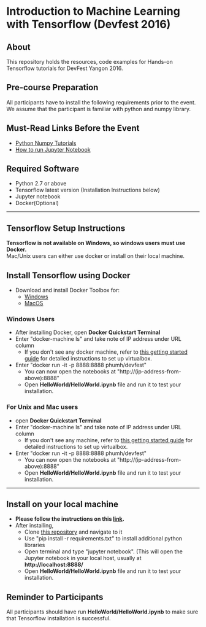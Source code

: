 Introduction to Machine Learning with Tensorflow (Devfest 2016)
============================

About
-----

This repository holds the resources, code examples for Hands-on Tensorflow tutorials for DevFest Yangon 2016.


Pre-course Preparation
----------------------

All participants have to install the following requirements prior to the event.  
We assume that the participant is familiar with python and numpy library.
## Must-Read Links Before the Event
  + [Python Numpy Tutorials](http://cs231n.github.io/python-numpy-tutorial/)
  + [How to run Jupyter Notebook](https://jupyter-notebook-beginner-guide.readthedocs.io/en/latest/execute.html)

Required Software
----------------------
+ Python 2.7 or above
+ Tensorflow latest version (Installation Instructions below)
+ Jupyter notebook
+  Docker(Optional)

---

Tensorflow Setup Instructions
----------------------
**Tensorflow is not available on Windows, so windows users must use Docker.**  
Mac/Unix users can either use docker or install on their local machine.


## Install Tensorflow using Docker
+ Download and install Docker Toolbox for:
    + [Windows](https://github.com/docker/toolbox/releases/download/v1.12.2/DockerToolbox-1.12.2.exe)
    + [MacOS](https://github.com/docker/toolbox/releases/download/v1.12.2/DockerToolbox-1.12.2.pkg)


### Windows Users
+ After installing Docker, open **Docker Quickstart Terminal**
+ Enter "docker-machine ls" and take note of IP address under URL column
    + If you don't see any docker machine, refer to [this getting started guide](https://docs.docker.com/machine/get-started/) for detailed instructions to set up virtualbox.
+ Enter "docker run -it -p 8888:8888 phumh/devfest"
    + You can now open the notebooks at "http://(ip-address-from-above):8888"
    + Open  **HelloWorld/HelloWorld.ipynb** file and run it to test your installation.
### For Unix and Mac users
+ open **Docker Quickstart Terminal**
+ Enter "docker-machine ls" and take note of IP address under URL column
    + If you don't see any machine, refer to [this getting started guide](https://docs.docker.com/machine/get-started/) for detailed instructions to set up virtualbox.
+ Enter "docker run -it -p 8888:8888 phumh/devfest"
    + You can now open the notebooks at "http://(ip-address-from-above):8888"
    + Open  **HelloWorld/HelloWorld.ipynb** file and run it to test your installation.  

---

## Install on your local machine 
+ **Please follow the instructions on this [link](https://www.tensorflow.org/versions/master/get_started/os_setup.html#download-and-setup).**
+ After installing, 
    + Clone [this repository](https://github.com/phu-pmh/GDGYangon) and navigate to it
    + Use "pip install -r requirements.txt" to install additional python libraries
    + Open terminal and type "jupyter notebook". (This will open the Jupyter notebook in your local host, usually at **http://localhost:8888/**
    + Open  **HelloWorld/HelloWorld.ipynb** file and run it to test your installation.


Reminder to Participants
---
All participants should have run **HelloWorld/HelloWorld.ipynb** to make sure that Tensorflow installation is successful.